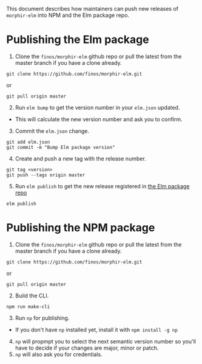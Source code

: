 This document describes how maintainers can push new releases of `morphir-elm` into NPM and the Elm package repo. 

# Publishing the Elm package

1. Clone the `finos/morphir-elm` github repo or pull the latest from the master branch if you have a clone already.
```
git clone https://github.com/finos/morphir-elm.git
```
or
```
git pull origin master
```
2. Run `elm bump` to get the version number in your `elm.json` updated.
  - This will calculate the new version number and ask you to confirm.
3. Commit the `elm.json` change.
```
git add elm.json
git commit -m "Bump Elm package version"
```
4. Create and push a new tag with the release number.
```
git tag <version>
git push --tags origin master
```
5. Run `elm publish` to get the new release registered in [the Elm package repo](https://package.elm-lang.org/)
```
elm publish
```

# Publishing the NPM package

1. Clone the `finos/morphir-elm` github repo or pull the latest from the master branch if you have a clone already.
```
git clone https://github.com/finos/morphir-elm.git
```
or
```
git pull origin master
```
2. Build the CLI.
```
npm run make-cli
```
3. Run `np` for publishing.
  - If you don't have `np` installed yet, install it with `npm install -g np`
4. `np` will propmpt you to select the next semantic version number so you'll have to decide if your changes are major, minor or patch.
5. `np` will also ask you for credentials.
  
